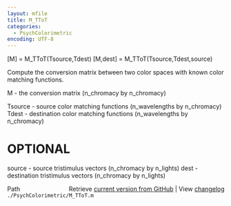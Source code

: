 ```yaml
---
layout: mfile
title: M_TToT
categories:
  - PsychColorimetric
encoding: UTF-8
---
```


\[M\] = M\_TToT\(Tsource,Tdest\)
\[M,dest\] = M\_TToT\(Tsource,Tdest,source\)

Compute the conversion matrix between two color
spaces with known color matching functions.

M - the conversion matrix
 \(n\_chromacy by n\_chromacy\)

Tsource - source color matching functions
  \(n\_wavelengths by n\_chromacy\)
Tdest - destination color matching functions
  \(n\_wavelengths by n\_chromacy\)

# OPTIONAL
source - source tristimulus vectors
 \(n\_chromacy by n\_lights\)
dest - destination tristimulus vectors
 \(n\_chromacy by n\_lights\)


<div class="code_header" style="text-align:right;">
  <span style="float:left;">Path&nbsp;&nbsp;</span> <span class="counter">Retrieve <a href=
  "https://raw.github.com/Psychtoolbox-3/Psychtoolbox-3/beta/./PsychColorimetric/M_TToT.m">current version from GitHub</a> | View <a href=
  "https://github.com/Psychtoolbox-3/Psychtoolbox-3/commits/beta/./PsychColorimetric/M_TToT.m">changelog</a></span>
</div>
<div class="code">
  <code>./PsychColorimetric/M_TToT.m</code>
</div>
